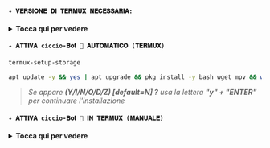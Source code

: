 ###
></a>
 #### `✦ 𝐕𝐄𝐑𝐒𝐈𝐎𝐍𝐄 𝐃𝐈 𝐓𝐄𝐑𝐌𝐔𝐗 𝐍𝐄𝐂𝐄𝐒𝐒𝐀𝐑𝐈𝐀:`  
 <details>
  <summary><b>Tocca qui per vedere </b></summary>
    
https://www.mediafire.com/file/0npdmv51pnttps0/com.termux_0.119.1-119_minAPI21(arm64-v8a,armeabi-v7a,x86,x86_64)(nodpi)_apkmirror.com.apk/file

</details> 

 #### `✦ 𝐀𝐓𝐓𝐈𝐕𝐀 ciccio-𝐁𝐨𝐭 💬 𝐀𝐔𝐓𝐎𝐌𝐀𝐓𝐈𝐂𝐎 (𝐓𝐄𝐑𝐌𝐔𝐗)`
    
  ```bash 
termux-setup-storage 
   ```

  ```bash 
apt update -y && yes | apt upgrade && pkg install -y bash wget mpv && wget -O - https://raw.githubusercontent.com/chatunity-bot/ciccio-bot/master/chatunity.sh | bash
   ```

> *Se appare **(Y/I/N/O/D/Z) [default=N] ?** usa la lettera **"y" + "ENTER"** per continuare l'installazione*


 #### `✦ 𝐀𝐓𝐓𝐈𝐕𝐀 ciccio-𝐁𝐨𝐭 💬 𝐈𝐍 𝐓𝐄𝐑𝐌𝐔𝐗 (𝐌𝐀𝐍𝐔𝐀𝐋𝐄)`  
  <details>
  <summary><b>Tocca qui per vedere </b></summary>
     
 - 𝐃𝐈𝐆𝐈𝐓𝐀 𝐐𝐔𝐄𝐒𝐓𝐈 𝐂𝐎𝐌𝐀𝐍𝐃𝐈:

 ```bash 
 termux-setup-storage 
 ``` 

 ```bash 
 apt update 
 ``` 

 ```bash 
 pkg install -y git nodejs ffmpeg imagemagick yarn
 ```

 ```bash 
 git clone https://github.com/chatunity-bot/chatunity-bot.git
 ```
  
 ```bash 
 cd chatunity-bot
 ```

 ```bash 
 yarn install
 ``` 

 ```bash 
 npm install
 ```

 ```bash 
 yarn start
 ```
> *Se appare **(Y/I/N/O/D/Z) [default=N] ?** usa la lettera **"y" + "ENTER"** per continuare l'installazione*

 </details>
 
 